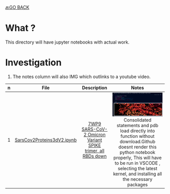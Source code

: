 [🔙GO BACK](/README.MD)
# What ?

This directory will have jupyter notebooks with actual work.

# Investigation

1. The notes column will also IMG which outlinks to a youtube video.

n | File | Description | Notes 
|---|:--:|:---:|:---:|
1 | [SarsCov2Proteins3dV2.ipynb](SarsCov2Proteins3dV2.ipynb) | [7WP9 SARS-CoV-2 Omicron Variant SPIKE trimer, all RBDs down](https://www.rcsb.org/structure/7WP9) | [![](/PDB/GFX/sc.png)](https://youtu.be/6yiqqfsK2yQ)   Consolidated statements and pdb load directly into function without download.Github doesnt render this python notebook properly, This will have to be run in VSCODE , selecting the latest kernel, and installing all the necessary packages 